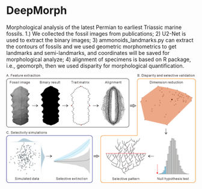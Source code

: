 # DeepMorph
Morphological analysis of the latest Permian to earliest Triassic marine fossils. 1.) We collected the fossil images from publications; 2) U2-Net is used to extract the binary images; 3) ammonoids_landmarks.py can extract the contours of fossils and we used geometric morphometrics to get landmarks and semi-landmarks, and coordinates will be saved for morphological analyze; 4) alignment of specimens is based on R package, i.e., geomorph, then we used disparity for morphological quantification. 

![image](https://github.com/XiaokangLiuCUG/DeepMorph/blob/main/Figure%201%20Schematic%20of%20pipeline.png)

